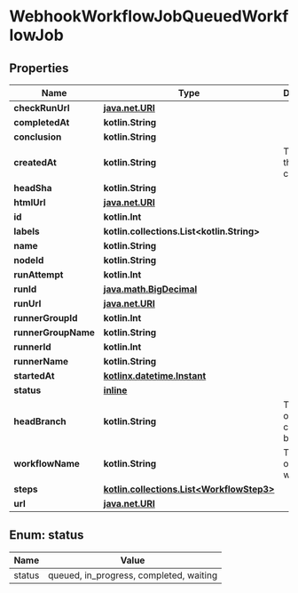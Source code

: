 
# WebhookWorkflowJobQueuedWorkflowJob

## Properties
Name | Type | Description | Notes
------------ | ------------- | ------------- | -------------
**checkRunUrl** | [**java.net.URI**](java.net.URI.md) |  | 
**completedAt** | **kotlin.String** |  | 
**conclusion** | **kotlin.String** |  | 
**createdAt** | **kotlin.String** | The time that the job created. | 
**headSha** | **kotlin.String** |  | 
**htmlUrl** | [**java.net.URI**](java.net.URI.md) |  | 
**id** | **kotlin.Int** |  | 
**labels** | **kotlin.collections.List&lt;kotlin.String&gt;** |  | 
**name** | **kotlin.String** |  | 
**nodeId** | **kotlin.String** |  | 
**runAttempt** | **kotlin.Int** |  | 
**runId** | [**java.math.BigDecimal**](java.math.BigDecimal.md) |  | 
**runUrl** | [**java.net.URI**](java.net.URI.md) |  | 
**runnerGroupId** | **kotlin.Int** |  | 
**runnerGroupName** | **kotlin.String** |  | 
**runnerId** | **kotlin.Int** |  | 
**runnerName** | **kotlin.String** |  | 
**startedAt** | [**kotlinx.datetime.Instant**](kotlinx.datetime.Instant.md) |  | 
**status** | [**inline**](#Status) |  | 
**headBranch** | **kotlin.String** | The name of the current branch. | 
**workflowName** | **kotlin.String** | The name of the workflow. | 
**steps** | [**kotlin.collections.List&lt;WorkflowStep3&gt;**](WorkflowStep3.md) |  | 
**url** | [**java.net.URI**](java.net.URI.md) |  | 


<a id="Status"></a>
## Enum: status
Name | Value
---- | -----
status | queued, in_progress, completed, waiting



